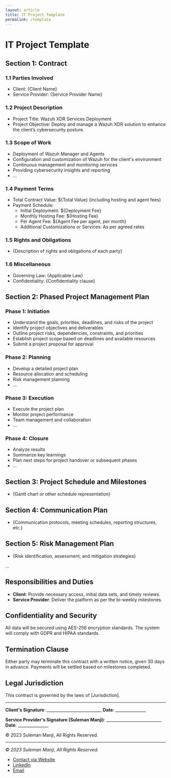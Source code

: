 ```yaml
---
layout: article
title: IT Project Template
permalink: /template
---
```

# IT Project Template

## Section 1: Contract

### 1.1 Parties Involved
- Client: {Client Name}
- Service Provider: {Service Provider Name}

### 1.2 Project Description
- Project Title: Wazuh XDR Services Deployment
- Project Objective: Deploy and manage a Wazuh XDR solution to enhance the client’s cybersecurity posture.

### 1.3 Scope of Work
- Deployment of Wazuh Manager and Agents
- Configuration and customization of Wazuh for the client's environment
- Continuous management and monitoring services
- Providing cybersecurity insights and reporting
- ...

### 1.4 Payment Terms
- Total Contract Value: ${Total Value} (including hosting and agent fees)
- Payment Schedule: 
  - Initial Deployment: ${Deployment Fee}
  - Monthly Hosting Fee: ${Hosting Fee}
  - Per Agent Fee: ${Agent Fee per agent, per month}
  - Additional Customizations or Services: As per agreed rates

### 1.5 Rights and Obligations
- {Description of rights and obligations of each party}

### 1.6 Miscellaneous
- Governing Law: {Applicable Law}
- Confidentiality: {Confidentiality clause}

## Section 2: Phased Project Management Plan

### Phase 1: Initiation
- Understand the goals, priorities, deadlines, and risks of the project
- Identify project objectives and deliverables
- Outline project risks, dependencies, constraints, and priorities
- Establish project scope based on deadlines and available resources
- Submit a project proposal for approval

### Phase 2: Planning
- Develop a detailed project plan
- Resource allocation and scheduling
- Risk management planning
- ...

### Phase 3: Execution
- Execute the project plan
- Monitor project performance
- Team management and collaboration
- ...

### Phase 4: Closure
- Analyze results
- Summarize key learnings
- Plan next steps for project handover or subsequent phases
- ...

## Section 3: Project Schedule and Milestones
- {Gantt chart or other schedule representation}

## Section 4: Communication Plan
- {Communication protocols, meeting schedules, reporting structures, etc.}

## Section 5: Risk Management Plan
- {Risk identification, assessment, and mitigation strategies}

...


## Responsibilities and Duties
- **Client**: Provide necessary access, initial data sets, and timely reviews.
- **Service Provider**: Deliver the platform as per the bi-weekly milestones.

## Confidentiality and Security
All data will be secured using AES-256 encryption standards. The system will comply with GDPR and HIPAA standards.

## Termination Clause
Either party may terminate this contract with a written notice, given 30 days in advance. Payments will be settled based on milestones completed.

## Legal Jurisdiction
This contract is governed by the laws of [Jurisdiction].

---

**Client's Signature**: ___________________________  **Date**: _______________

**Service Provider's Signature (Suleman Manji)**: ___________________________ **Date**: _______________

© 2023 Suleman Manji, All Rights Reserved.

---
*© 2023 Suleman Manji, All Rights Reserved.*
* [Contact via Website](https://www.sulemanji.com)
* [LinkedIn](https://www.linkedin.com/in/sulemanmanji/)
* [Email](mailto:ssmanji89@gmail.com)

